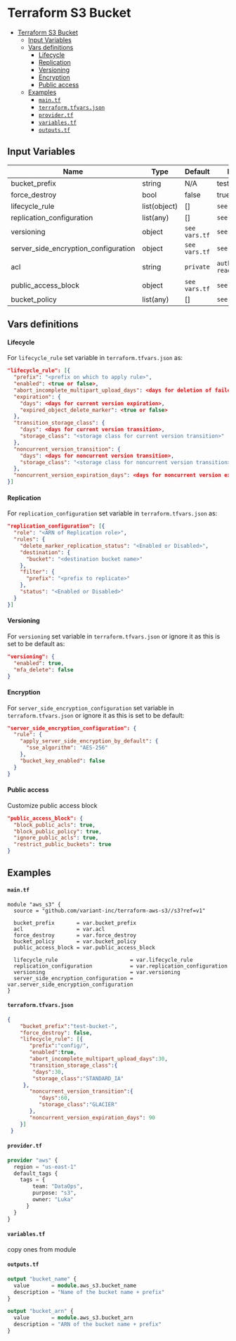 # Terraform S3 Bucket
- [Terraform S3 Bucket](#terraform-s3-bucket)
  - [Input Variables](#input-variables)
  - [Vars definitions](#vars-definitions)
      - [Lifecycle](#lifecycle)
      - [Replication](#replication)
      - [Versioning](#versioning)
      - [Encryption](#encryption)
      - [Public access](#public-access)
  - [Examples](#examples)
      - [`main.tf`](#maintf)
      - [`terraform.tfvars.json`](#terraformtfvarsjson)
      - [`provider.tf`](#providertf)
      - [`variables.tf`](#variablestf)
      - [`outputs.tf`](#outputstf)

## Input Variables

| Name       | Type      | Default     | Example         | Notes     |
| ---------- | --------- | ------------| --------------- | --------- |
| bucket_prefix | string | N/A | test-bucket- | Creates a unique bucket name |
| force_destroy | bool | false | true | |
| lifecycle_rule | list(object) | [] | `see below` | |
| replication_configuration | list(any) | [] | `see below` |  |
| versioning | object | `see vars.tf` | `see below` |  |
| server_side_encryption_configuration | object | `see vars.tf` | `see below` |  |
| acl | string | `private` | `authenticated-read` | https://docs.aws.amazon.com/AmazonS3/latest/userguide/acl-overview.html#canned-acl |
| public_access_block | object | `see vars.tf` | `see below` |  |
| bucket_policy | list(any) | [] | `see below` | additional bucket policy statement |

## Vars definitions
#### Lifecycle
For `lifecycle_rule` set variable in `terraform.tfvars.json` as:

```json
"lifecycle_rule": [{
  "prefix": "<prefix on which to apply rule>",
  "enabled": <true or false>,
  "abort_incomplete_multipart_upload_days": <days for deletion of failed multipar uploads, minimum 1>,
  "expiration": {
    "days": <days for current version expiration>,
    "expired_object_delete_marker": <true or false>
  },
  "transition_storage_class": {
    "days": <days for current version transition>,
    "storage_class": "<storage class for current version transition>"
  },
  "noncurrent_version_transition": {
    "days": <days for noncurrent version transition>,
    "storage_class": "<storage class for noncurrent version transition>"
  },
  "noncurrent_version_expiration_days": <days for noncurrent version expiration>
}]
```
#### Replication
For `replication_configuration` set variable in `terraform.tfvars.json` as:
```json
"replication_configuration": [{
  "role": "<ARN of Replication role>",
  "rules": {
    "delete_marker_replication_status": "<Enabled or Disabled>",
    "destination": {
      "bucket": "<destination bucket name>"
    },
    "filter": {
      "prefix": "<prefix to replicate>"
    },
    "status": "<Enabled or Disabled>"
  }
}]
```
#### Versioning
For `versioning` set variable in `terraform.tfvars.json` or ignore it as this is set to be default as:
```json
"versioning": {
  "enabled": true,
  "mfa_delete": false
}
```
#### Encryption
For `server_side_encryption_configuration` set variable in `terraform.tfvars.json` or ignore it as this is set to be default:
```json
"server_side_encryption_configuration": {
  "rule": {
    "apply_server_side_encryption_by_default": {
      "sse_algorithm": "AES-256"
    },
    "bucket_key_enabled": false
  }
}
```

#### Public access
Customize public access block
```json
"public_access_block": {
  "block_public_acls": true,
  "block_public_policy": true,
  "ignore_public_acls": true,
  "restrict_public_buckets": true
}
```

## Examples
#### `main.tf`
```hcl
module "aws_s3" {
  source = "github.com/variant-inc/terraform-aws-s3//s3?ref=v1"

  bucket_prefix       = var.bucket_prefix
  acl                 = var.acl
  force_destroy       = var.force_destroy
  bucket_policy       = var.bucket_policy
  public_access_block = var.public_access_block

  lifecycle_rule                       = var.lifecycle_rule
  replication_configuration            = var.replication_configuration
  versioning                           = var.versioning
  server_side_encryption_configuration = var.server_side_encryption_configuration
}
```

#### `terraform.tfvars.json`

```json
{
    "bucket_prefix":"test-bucket-",
    "force_destroy": false,
    "lifecycle_rule": [{
       "prefix":"config/",
       "enabled":true,
       "abort_incomplete_multipart_upload_days":30,
       "transition_storage_class":{
        "days":30,
        "storage_class":"STANDARD_IA"
     },
       "noncurrent_version_transition":{
          "days":60,
          "storage_class":"GLACIER"
       },
       "noncurrent_version_expiration_days": 90
    }]
 }
```

#### `provider.tf`

```terraform
provider "aws" {
  region = "us-east-1"
  default_tags {
    tags = {
        team: "DataOps",
        purpose: "s3",
        owner: "Luka"
      }
  }
}
```
#### `variables.tf`
copy ones from module

#### `outputs.tf`
```terraform
output "bucket_name" {
  value       = module.aws_s3.bucket_name
  description = "Name of the bucket name + prefix"
}

output "bucket_arn" {
  value       = module.aws_s3.bucket_arn
  description = "ARN of the bucket name + prefix"
}
```
